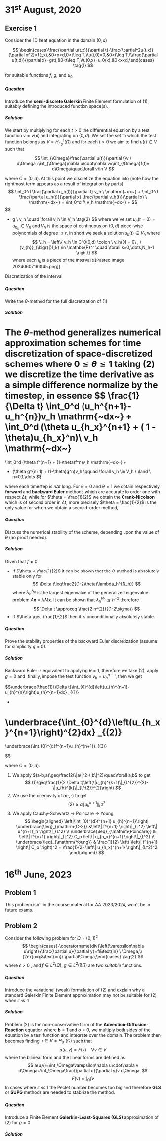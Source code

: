 

# 31$^{\mathrm{st}}$ August, 2020

## Exercise 1 
Consider the 1D heat equation in the domain $(0,d)$

$$
\begin{cases}\frac{\partial u(t,x)}{\partial t}-\frac{\partial^2u(t,x)}{\partial x^2}=f(t,x),&0<x<d,0<t\leq T,\\u(t,0)=0,&0<t\leq T,\\\frac{\partial u(t,d)}{\partial x}=g(t),&0<t\leq T,\\u(0,x)=u_0(x),&0<x<d,\end{cases} \tag{1}
$$

for suitable functions $f$, $g$, and $u_0$
### 
##### Question
Introduce the **semi-discrete Galerkin** Finite Element formulation of $(1)$, suitably defining the introduced function space(s).

##### Solution
We start by multiplying for each $t>0$ the differential equation by a test function $v=v(\mathbf{x})$ and integrating  on $(0,d)$. We set the set to which the test function belongs as $V= H^1_{\Gamma_D}(\Omega)$ and for each $t>0$ we aim to find $u(t) \in V$ such that 

$$
\int_{\Omega}\frac{\partial u(t)}{\partial t}v \ d\Omega+\int_{\Omega}\nabla u\cdot\nabla v=\int_{\Omega}f(t)v d\Omega\quad\forall v\in V
$$

where $\Omega = (0,d)$.
At this point we discretize the equation into (note how the rightmost term appears as a result of integration by parts)
$$
\int_0^d \frac{\partial u_h(t)}{\partial t} v_h \ \mathrm{~dx~} + \int_0^d \frac{\partial u_h(t)}{\partial x} \frac{\partial v_h(t)}{\partial x} \ \mathrm{~dx~}  = \int_0^d f\ v_h \mathrm{~dx~} +
$$
$$
+ g \ v_h \quad \forall v_h \in V_h
\tag{2}
$$
where we've set $u_h(t=0) = u_{0_h} \in V_h$ and $V_h$ is the space of continuous on $(0,d)$ piece-wise polynomials of degree $\leq r$, in short we seek a solution $u_h(t) \in V_h$ where
$$
V_h = \left\{ v_h \in C^0(0,d) \colon \ v_h(0) = 0\ , \ {v_{h}}_{\bigr{|}I_k} \in \mathbb{P}^r \quad \forall k=0,\dots,N_h-1 \right\}
$$
where each $I_k$ is a piece of the interval
![[Pasted image 20240607193145.png]]

<figcaption>Discretization of the interval</figcaption>

### 
##### Question 
Write the $\theta$-method for the full discretization of $(1)$

##### Solution
The $\theta$-method generalizes numerical approximation schemes for time discretization of space-discretized schemes where $0 \leq \theta \leq 1$ taking $(2)$ we discretize the time derivative as a simple difference normalize by the timestep, in essence
$$
\frac{1}{\Delta t} \int_0^d (u_h^{n+1}-u_h^{n})v_h \mathrm{~dx~}
+
\int_0^d (\theta u_{h_x}^{n+1} + ( 1 - \theta)u_{h_x}^n)\ v_h \mathrm{~dx~}
=
\int_0^d (\theta f^{n+1} + (1-\theta)f^n)v_h \mathrm{~dx~} 
+
$$
$$
+ (\theta g^{n+1} + (1-\theta)g^n)v_h \qquad \forall v_h \in V_h \ \land \ n=0,1,\dots
$$

where each timestep is $n \Delta t$ long.
For $\theta=0$ and $\theta=1$ we obtain respectively **forward** and **backward Euler** methods which are accurate to order one with respect $\Delta t$, while for $\theta = \frac{1}{2}$ we obtain the **Crank-Nicolson** which is of second order in $\Delta t$, more precisely $\theta = \frac{1}{2}$ is the only value for which we obtain a second-order method,

###
##### Question
Discuss the numerical stability of the scheme, depending upon the value of $\theta$ (no proof needed).

##### Solution
Given that $f \neq 0$.
- If $\theta < \frac{1}{2}$ it can be shown that the $\theta$-method is absolutely stable only for 
$$
\Delta t\leq\frac2{(1-2\theta)\lambda_h^{N_h}}
$$
where $\lambda_h^{N_h}$ is the largest eigenvalue of the generalized eigenvalue problem $A \mathbf{x} = \lambda M \mathbf{x}$. It can be shown that $\lambda_{h}^{N_{h}}\lesssim h^{-2}$ therefore
$$
\Delta t \approxeq \frac{2 h^{2}}{(1-2\sigma)}
$$
- If $\theta \geq \frac{1}{2}$ then it is unconditionally absolutely stable.


### 
##### Question 
Prove the stability properties of the backward Euler discretization (assume for simplicity $g = 0$).

##### Solution
Backward Euler is equivalent to applying $\theta = 1$, therefore we take $(2)$, apply $g=0$ and ,finally, impose the test function $v_h = u_h^{n+1}$, then we get

$$\underbrace{\frac{1}{\Delta t}\int_{0}^{d}\left(u_{h}^{n+1}-u_{h}^{n}\right)u_{h}^{n+1}dx}
_{(1)}

+
\underbrace{\int_{0}^{d}\left(u_{h_x}^{n+1}\right)^{2}dx}
_{(2)}
=
\underbrace{\int_{0}^{d}f^{n+1}u_{h}^{n+1}}_{(3)}

$$

where $\Omega = (0,d)$.
1. We apply $(a-b,a)\geq\frac12(\|a\|^2-\|b\|^2)\quad\forall a,b$ to get 
   $$
   (1)\geq\frac{1}{2 \Delta t}\left(\|u_{h}^{k+1}\|_{L^{2}}^{2}-\|u_{h}^{k}\|_{L^{2}}^{2}\right)
   $$
2. We use the coercivity of $a(\cdot,\cdot)$ to get
   $$
   (2)\geq\alpha\|u_h^{k+1}\|_{L^2}^2
   $$
3. We apply Cauchy-Schwartz $\rightarrow$ Poincare $\rightarrow$ Young 
   $$
  \begin{aligned} 
   \left|\int_{0}^{d}f^{n+1} u_{h}^{n+1}\right|
   \underbrace{\leq}_{\mathrm{C-S}}
   &\left\| f^{n+1} \right\|_{L^2}
   \left\| u^{n+1}_h \right\|_{L^2} 
   \\
   \underbrace{\leq}_{\mathrm{Poincare}}
   & \left\| f^{n+1} \right\|_{L^2} C_p 
   \left\| u_{h_x}^{n+1} \right\|_{L^2} 
   \\
   \underbrace{\leq}_{\mathrm{Young}}
   & \frac{1}{2}
   \left( 
   \left\|
   f^{n+1}
   \right\|
   C_p
   \right)^2
   +
   \frac{1}{2} \left\| u_{h_x}^{n+1} \right\|_{L^2}^2
  \end{aligned}
  $$


# 16$^{\mathrm{th}}$ June, 2023

## Problem 1
This problem isn't in the course material for AA 2023/2024, won't be in future exams.

## Problem 2
Consider the following problem for $\Omega= (0,1)^2$
$$
\begin{cases}-\operatorname{div}\left(\varepsilon\nabla u\right)+\frac{\partial u}{\partial y}=f&\text{in} \ \Omega,\\[2ex]u=g&\text{on}\ \partial\Omega,\end{cases} \tag{2}
$$
where $\epsilon >0$ , and $f \in L^2(\Omega)$, $g \in L^2(\partial\Omega)$ are two *suitable* functions.
###
##### Question 
Introduce the variational (weak) formulation of $(2)$ and explain why a standard Galerkin Finite Element approximation may not be suitable for $(2)$ when $\epsilon \ll 1$

##### Solution
Problem $(2)$ is the non-conservative form of the **Advection-Diffusion-Reaction** equation where $\mathbf{b} = 1$ and $\sigma = 0$, we multiply both sides of the equation by a test function and integrate over the domain. 
The problem then becomes finding $u \in V = H^1_0(\Omega)$ such that
$$
a(u,v) = F(v) \quad \forall v \in V
$$
where the bilinear form and the linear forms are defined as 
$$
a(u,v)=\int_\Omega\varepsilon\nabla u\cdot\nabla v d\Omega+\int_\Omega\frac{\partial u}{\partial y}v d\Omega,
$$
$$
F(v)=\int_\Omega f v
$$
In cases where $\epsilon \ll 1$ the Peclet number becomes too big and therefore **GLS** or **SUPG** methods are needed to stabilize the method.

###
##### Question
Introduce a Finite Element **Galerkin-Least-Squares (GLS)** approximation of $(2)$ for $g =0$
##### Solution
